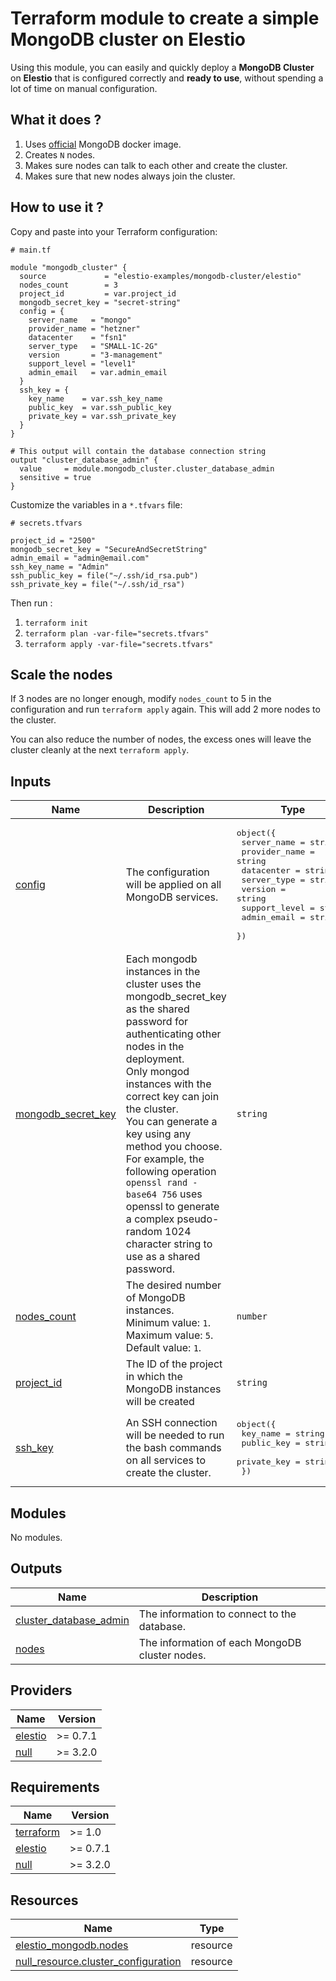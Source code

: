 # Terraform module to create a simple MongoDB cluster on Elestio

Using this module, you can easily and quickly deploy a **MongoDB Cluster** on **Elestio** that is configured correctly and **ready to use**, without spending a lot of time on manual configuration.

## What it does ?

1. Uses [official](https://hub.docker.com/_/mongodb/) MongoDB docker image.
2. Creates `N` nodes.
3. Makes sure nodes can talk to each other and create the cluster.
4. Makes sure that new nodes always join the cluster.

<!-- BEGIN_TF_DOCS -->


## How to use it ?

Copy and paste into your Terraform configuration:

```hcl
# main.tf

module "mongodb_cluster" {
  source             = "elestio-examples/mongodb-cluster/elestio"
  nodes_count        = 3
  project_id         = var.project_id
  mongodb_secret_key = "secret-string"
  config = {
    server_name   = "mongo"
    provider_name = "hetzner"
    datacenter    = "fsn1"
    server_type   = "SMALL-1C-2G"
    version       = "3-management"
    support_level = "level1"
    admin_email   = var.admin_email
  }
  ssh_key = {
    key_name    = var.ssh_key_name
    public_key  = var.ssh_public_key
    private_key = var.ssh_private_key
  }
}

# This output will contain the database connection string
output "cluster_database_admin" {
  value     = module.mongodb_cluster.cluster_database_admin
  sensitive = true
}
```

Customize the variables in a `*.tfvars` file:
```hcl
# secrets.tfvars

project_id = "2500"
mongodb_secret_key = "SecureAndSecretString"
admin_email = "admin@email.com"
ssh_key_name = "Admin"
ssh_public_key = file("~/.ssh/id_rsa.pub")
ssh_private_key = file("~/.ssh/id_rsa")
```

Then run :
1. `terraform init`
2. `terraform plan -var-file="secrets.tfvars"`
3. `terraform apply -var-file="secrets.tfvars"`

## Scale the nodes

If 3 nodes are no longer enough, modify `nodes_count` to 5 in the configuration and run `terraform apply` again.
This will add 2 more nodes to the cluster.

You can also reduce the number of nodes, the excess ones will leave the cluster cleanly at the next `terraform apply`.


## Inputs

| Name | Description | Type | Default | Required |
|------|-------------|------|---------|:--------:|
| <a name="input_config"></a> [config](#input\_config) | The configuration will be applied on all MongoDB services. | <pre>object({<br>    server_name   = string<br>    provider_name = string<br>    datacenter    = string<br>    server_type   = string<br>    version       = string<br>    support_level = string<br>    admin_email   = string<br>  })</pre> | n/a | yes |
| <a name="input_mongodb_secret_key"></a> [mongodb\_secret\_key](#input\_mongodb\_secret\_key) | Each mongodb instances in the cluster uses the mongodb\_secret\_key as the shared password for authenticating other nodes in the deployment.<br>Only mongod instances with the correct key can join the cluster.<br>You can generate a key using any method you choose.<br>For example, the following operation `openssl rand -base64 756` uses openssl to generate a complex pseudo-random 1024 character string to use as a shared password. | `string` | n/a | yes |
| <a name="input_nodes_count"></a> [nodes\_count](#input\_nodes\_count) | The desired number of MongoDB instances.<br>Minimum value: `1`.<br>Maximum value: `5`.<br>Default value: `1`. | `number` | `1` | no |
| <a name="input_project_id"></a> [project\_id](#input\_project\_id) | The ID of the project in which the MongoDB instances will be created | `string` | n/a | yes |
| <a name="input_ssh_key"></a> [ssh\_key](#input\_ssh\_key) | An SSH connection will be needed to run the bash commands on all services to create the cluster. | <pre>object({<br>    key_name    = string<br>    public_key  = string<br>    private_key = string<br>  })</pre> | n/a | yes |
## Modules

No modules.
## Outputs

| Name | Description |
|------|-------------|
| <a name="output_cluster_database_admin"></a> [cluster\_database\_admin](#output\_cluster\_database\_admin) | The information to connect to the database. |
| <a name="output_nodes"></a> [nodes](#output\_nodes) | The information of each MongoDB cluster nodes. |
## Providers

| Name | Version |
|------|---------|
| <a name="provider_elestio"></a> [elestio](#provider\_elestio) | >= 0.7.1 |
| <a name="provider_null"></a> [null](#provider\_null) | >= 3.2.0 |
## Requirements

| Name | Version |
|------|---------|
| <a name="requirement_terraform"></a> [terraform](#requirement\_terraform) | >= 1.0 |
| <a name="requirement_elestio"></a> [elestio](#requirement\_elestio) | >= 0.7.1 |
| <a name="requirement_null"></a> [null](#requirement\_null) | >= 3.2.0 |
## Resources

| Name | Type |
|------|------|
| [elestio_mongodb.nodes](https://registry.terraform.io/providers/elestio/elestio/latest/docs/resources/mongodb) | resource |
| [null_resource.cluster_configuration](https://registry.terraform.io/providers/hashicorp/null/latest/docs/resources/resource) | resource |
<!-- END_TF_DOCS -->
